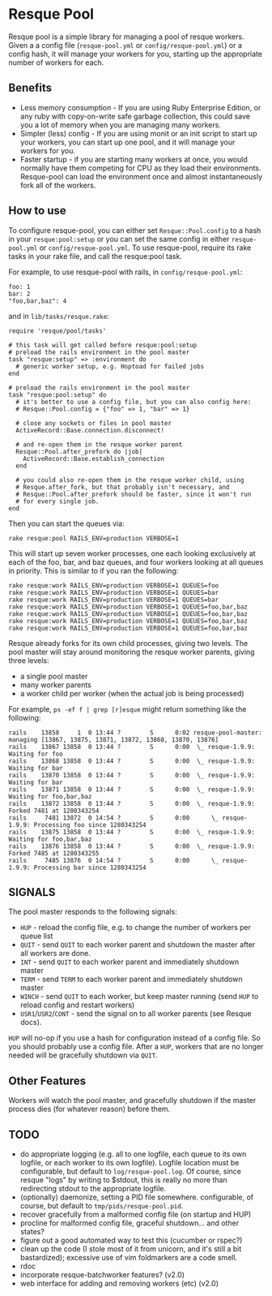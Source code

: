 Resque Pool
===========

Resque pool is a simple library for managing a pool of resque workers.  Given a
a config file (`resque-pool.yml` or `config/resque-pool.yml`) or a config hash,
it will manage your workers for you, starting up the appropriate number of
workers for each.

Benefits
---------

* Less memory consumption - If you are using Ruby Enterprise Edition, or any
  ruby with copy-on-write safe garbage collection, this could save you a lot of
  memory when you are managing many workers.
* Simpler (less) config - If you are using monit or an init script to start up
  your workers, you can start up one pool, and it will manage your workers for
  you.
* Faster startup - if you are starting many workers at once, you would normally
  have them competing for CPU as they load their environments.  Resque-pool can
  load the environment once and almost instantaneously fork all of the workers.

How to use
-----------

To configure resque-pool, you can either set `Resque::Pool.config` to a hash in
your `resque:pool:setup` or you can set the same config in either
`resque-pool.yml` or `config/resque-pool.yml`.  To use resque-pool, require its
rake tasks in your rake file, and call the resque:pool task.

For example, to use resque-pool with rails, in `config/resque-pool.yml`:

    foo: 1
    bar: 2
    "foo,bar,baz": 4

and in `lib/tasks/resque.rake`:

    require 'resque/pool/tasks'

    # this task will get called before resque:pool:setup
    # preload the rails environment in the pool master
    task "resque:setup" => :environment do
      # generic worker setup, e.g. Hoptoad for failed jobs
    end

    # preload the rails environment in the pool master
    task "resque:pool:setup" do
      # it's better to use a config file, but you can also config here:
      # Resque::Pool.config = {"foo" => 1, "bar" => 1}

      # close any sockets or files in pool master
      ActiveRecord::Base.connection.disconnect!

      # and re-open them in the resque worker parent
      Resque::Pool.after_prefork do |job|
        ActiveRecord::Base.establish_connection
      end

      # you could also re-open them in the resque worker child, using
      # Resque.after_fork, but that probably isn't necessary, and
      # Resque::Pool.after_prefork should be faster, since it won't run
      # for every single job.
    end

Then you can start the queues via:

    rake resque:pool RAILS_ENV=production VERBOSE=1

This will start up seven worker processes, one each looking exclusively at each
of the foo, bar, and baz queues, and four workers looking at all queues in
priority.  This is similar to if you ran the following:

    rake resque:work RAILS_ENV=production VERBOSE=1 QUEUES=foo
    rake resque:work RAILS_ENV=production VERBOSE=1 QUEUES=bar
    rake resque:work RAILS_ENV=production VERBOSE=1 QUEUES=bar
    rake resque:work RAILS_ENV=production VERBOSE=1 QUEUES=foo,bar,baz
    rake resque:work RAILS_ENV=production VERBOSE=1 QUEUES=foo,bar,baz
    rake resque:work RAILS_ENV=production VERBOSE=1 QUEUES=foo,bar,baz
    rake resque:work RAILS_ENV=production VERBOSE=1 QUEUES=foo,bar,baz

Resque already forks for its own child processes, giving two levels.  The pool
master will stay around monitoring the resque worker parents, giving three
levels:

* a single pool master
* many worker parents
* a worker child per worker (when the actual job is being processed)

For example, `ps -ef f | grep [r]esque` might return something like the
following:

    rails    13858     1  0 13:44 ?        S      0:02 resque-pool-master: managing [13867, 13875, 13871, 13872, 13868, 13870, 13876]
    rails    13867 13858  0 13:44 ?        S      0:00  \_ resque-1.9.9: Waiting for foo
    rails    13868 13858  0 13:44 ?        S      0:00  \_ resque-1.9.9: Waiting for bar
    rails    13870 13858  0 13:44 ?        S      0:00  \_ resque-1.9.9: Waiting for bar
    rails    13871 13858  0 13:44 ?        S      0:00  \_ resque-1.9.9: Waiting for foo,bar,baz
    rails    13872 13858  0 13:44 ?        S      0:00  \_ resque-1.9.9: Forked 7481 at 1280343254
    rails     7481 13872  0 14:54 ?        S      0:00      \_ resque-1.9.9: Processing foo since 1280343254
    rails    13875 13858  0 13:44 ?        S      0:00  \_ resque-1.9.9: Waiting for foo,bar,baz
    rails    13876 13858  0 13:44 ?        S      0:00  \_ resque-1.9.9: Forked 7485 at 1280343255
    rails     7485 13876  0 14:54 ?        S      0:00      \_ resque-1.9.9: Processing bar since 1280343254

SIGNALS
-------

The pool master responds to the following signals:

* `HUP`   - reload the config file, e.g. to change the number of workers per queue list
* `QUIT`  - send `QUIT` to each worker parent and shutdown the master after all workers are done.
* `INT`   - send `QUIT` to each worker parent and immediately shutdown master
* `TERM`  - send `TERM` to each worker parent and immediately shutdown master
* `WINCH` - send `QUIT` to each worker, but keep master running (send `HUP` to reload config and restart workers)
* `USR1`/`USR2`/`CONT` - send the signal on to all worker parents (see Resque docs).

`HUP` will no-op if you use a hash for configuration instead of a config file.
So you should probably use a config file.  After a `HUP`, workers that are no
longer needed will be gracefully shutdown via `QUIT`.

Other Features
--------------

Workers will watch the pool master, and gracefully shutdown if the master
process dies (for whatever reason) before them.

TODO
-----

* do appropriate logging (e.g. all to one logfile, each queue to its own
  logfile, or each worker to its own logfile).  Logfile location must be
  configurable, but default to `log/resque-pool.log`.  Of course, since resque
  "logs" by writing to $stdout, this is really no more than redirecting stdout
  to the appropriate logfile.
* (optionally) daemonize, setting a PID file somewhere.  configurable, of
  course, but default to `tmp/pids/resque-pool.pid`.
* recover gracefully from a malformed config file (on startup and HUP)
* procline for malformed config file, graceful shutdown... and other states?
* figure out a good automated way to test this (cucumber or rspec?)
* clean up the code (I stole most of it from unicorn, and it's still a bit
  bastardized); excessive use of vim foldmarkers are a code smell.
* rdoc
* incorporate resque-batchworker features? (v2.0)
* web interface for adding and removing workers (etc) (v2.0)
